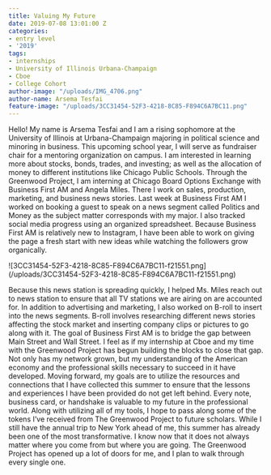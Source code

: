 ```yaml
---
title: Valuing My Future
date: 2019-07-08 13:01:00 Z
categories:
- entry level
- '2019'
tags:
- internships
- University of Illinois Urbana-Champaign
- Cboe
- College Cohort
author-image: "/uploads/IMG_4706.png"
author-name: Arsema Tesfai
feature-image: "/uploads/3CC31454-52F3-4218-8C85-F894C6A7BC11.png"
---
```


Hello! My name is Arsema Tesfai and I am a rising sophomore at the University of Illinois at Urbana-Champaign majoring in political science and minoring in business. This upcoming school year, I will serve as fundraiser chair for a mentoring organization on campus. I am interested in learning more about stocks, bonds, trades, and investing; as well as the allocation of money to different institutions like Chicago Public Schools. Through the Greenwood Project, I am interning at Chicago Board Options Exchange with Business First AM and Angela Miles. There I work on sales, production, marketing, and business news stories. Last week at Business First AM I worked on booking a guest to speak on a news segment called Politics and Money as the subject matter corresponds with my major. I also tracked social media progress using an organized spreadsheet. Because Business First AM is relatively new to Instagram, I have been able to work on giving the page a fresh start with new ideas while watching the followers grow organically. 

![3CC31454-52F3-4218-8C85-F894C6A7BC11-f21551.png]
(/uploads/3CC31454-52F3-4218-8C85-F894C6A7BC11-f21551.png)

Because this news station is spreading quickly, I helped Ms. Miles reach out to news station to ensure that all TV stations we are airing on are accounted for. In addition to advertising and marketing, I also worked on B-roll to insert into the news segments. B-roll involves researching different news stories affecting the stock market and inserting company clips or pictures to go along with it. The goal of Business First AM is to bridge the gap between Main Street and Wall Street. I feel as if my internship at Cboe and my time with the Greenwood Project has begun building the blocks to close that gap. Not only has my network grown, but my understanding of the American economy and the professional skills necessary to succeed in it have developed. Moving forward, my goals are to utilize the resources and connections that I have collected this summer to ensure that the lessons and experiences I have been provided do not get left behind.
Every note, business card, or handshake is valuable to my future in the professional world. Along with utilizing all of my tools, I hope to pass along some of the tokens I’ve received from The Greenwood Project to future scholars. While I still have the annual trip to New York ahead of me, this summer has already been one of the most transformative. I know now that it does not always matter where you come from but where you are going. The Greenwood Project has opened up a lot of doors for me, and I plan to walk through every single one. 

